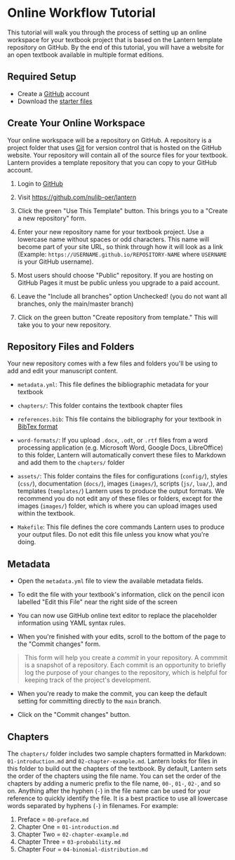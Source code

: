# Online Workflow Tutorial

This tutorial will walk you through the process of setting up an online workspace for your textbook project that is based on the Lantern template repository on GitHub. By the end of this tutorial, you will have a website for an open textbook available in multiple format editions. 

## Required Setup

- Create a [GitHub](https://github.com) account
- Download the [starter files](https://drive.google.com/drive/folders/1Fl__DhDXDFyoPmwX0CHpfj10qhOY3t0k?usp=sharing)

## Create Your Online Workspace

Your online workspace will be a repository on GitHub. A repository is a project folder that uses [Git](https://git-scm.com/) for version control that is hosted on the GitHub website. Your repository will contain all of the source files for your textbook. Lantern provides a template repository that you can copy to your GitHub account.

1. Login to [GitHub](https://github.com)

1. Visit https://github.com/nulib-oer/lantern

1. Click the green "Use This Template" button. This brings you to a "Create a new repository" form. 

1. Enter your new repository name for your textbook project. Use a lowercase name without spaces or odd characters. This name will become part of your site URL, so think through how it will look as a link (Example: `https://USERNAME.github.io/REPOSITORY-NAME` where `USERNAME` is your GitHub username).

1. Most users should choose "Public" repository. If you are hosting on GitHub Pages it must be public unless you upgrade to a paid account.

1. Leave the "Include all branches" option Unchecked! (you do not want all branches, only the main/master branch)
   
1. Click on the green button "Create repository from template." This will take you to your new repository.

## Repository Files and Folders

Your new repository comes with a few files and folders you'll be using to add and edit your manuscript content.

- `metadata.yml`: This file defines the bibliographic metadata for your textbook

- `chapters/`: This folder contains the textbook chapter files

- `references.bib`: This file contains the bibliography for your textbook in [BibTex format](http://www.bibtex.org/Format/)

- `word-formats/`: If you upload `.docx`, `.odt`, or `.rtf` files from a word processing application (e.g. Microsoft Word, Google Docs, LibreOffice) to this folder, Lantern will automatically convert these files to Markdown and add them to the `chapters/` folder

- `assets/`: This folder contains the files for configurations (`config/`), styles (`css/`), documentation (`docs/`), images (`images/`), scripts (`js/`, `lua/`,), and templates (`templates/`) Lantern uses to produce the output formats. We recommend you do not edit any of these files or folders, except for the images (`images/`) folder, which is where you can upload images used within the textbook.

- `Makefile`: This file defines the core commands Lantern uses to produce your output files. Do not edit this file unless you know what you're doing.

## Metadata

- Open the `metadata.yml` file to view the available metadata fields.

- To edit the file with your textbook's information, click on the pencil icon labelled "Edit this File" near the right side of the screen

- You can now use GitHub online text editor to replace the placeholder information using YAML syntax rules. 

- When you're finished with your edits, scroll to the bottom of the page to the "Commit changes" form. 

> This form will help you create a _commit_ in your repository. A commmit is a snapshot of a repository. Each commit is an opportunity to briefly log the purpose of your changes to the repository, which is helpful for keeping track of the project's development.

- When you're ready to make the commit, you can keep the default setting for committing directly to the `main` branch. 

- Click on the "Commit changes" button.

## Chapters

The `chapters/` folder includes two sample chapters formatted in Markdown: `01-introduction.md` and `02-chapter-example.md`. Lantern looks for files in this folder to build out the chapters of the textbook. By default, Lantern sets the order of the chapters using the file name. You can set the order of the chapters by adding a numeric prefix to the file name, `00-`, `01-`, `02-`, and so on. Anything after the hyphen (`-`) in the file name can be used for your reference to quickly identify the file. It is a best practice to use all lowercase words separated by hyphens (`-`) in filenames. For example:

1. Preface = `00-preface.md`
1. Chapter One = `01-introduction.md`
1. Chapter Two = `02-chapter-example.md`
1. Chapter Three = `03-probability.md`
1. Chapter Four = `04-binomial-distribution.md`